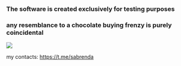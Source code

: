 ### The software is created exclusively for testing purposes

### any resemblance to a chocolate buying frenzy is purely coincidental

<a target="_blank" href="https://deliveroo.ae/menu/Dubai/al-barsha-3/fix-dessert-chocolatier-motor-city?geohash=thrnnb459myt"><img src="https://img.shields.io/badge/Deliveroo-2CA5E0?style=for-the-badge&logoColor=white" /></a>

my contacts: https://t.me/sabrenda
